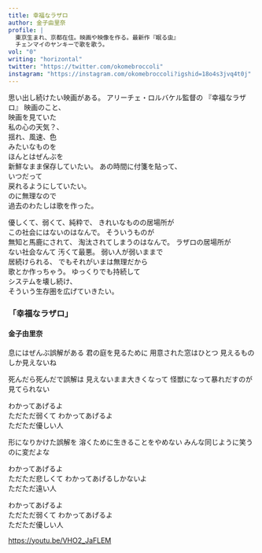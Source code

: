 ```yaml
---
title: 幸福なラザロ
author: 金子由里奈
profile: |
  東京生まれ、京都在住。映画や映像を作る。最新作『眠る虫』
  チェンマイのヤンキーで歌を歌う。
vol: "0"
writing: "horizontal"
twitter: "https://twitter.com/okomebroccoli"
instagram: "https://instagram.com/okomebroccoli?igshid=18o4s3jvq4t0j"
---
```


思い出し続けたい映画がある。
アリーチェ・ロルバケル監督の
『幸福なラザロ』
映画のこと、<br class="sm:hidden"/>映画を見ていた<br class="md:hidden"/>私の心の天気？、<br class="xl:hidden"/>揺れ、風速、色<br class="sm:hidden"/>みたいなものを<br class="md:hidden"/>ほんとはぜんぶを<br class="lg:hidden"/>新鮮なまま保存していたい。
あの時間に付箋を貼って、<br class="lg:hidden"/>いつだって<br class="sm:hidden"/>戻れるようにしていたい。<br class="xl:hidden"/>のに無理なので<br class="md:hidden"/>過去のわたしは歌を作った。

優しくて、弱くて、純粋で、
きれいなものの居場所が<br class="lg:hidden"/>この社会にはないのはなんで。
そういうものが<br class="sm:hidden"/>無知と馬鹿にされて、
淘汰されてしまうのはなんで。
ラザロの居場所が<br class="sm:hidden"/>ない社会なんて
汚くて最悪。
弱い人が弱いままで<br class="sm:hidden"/>居続けられる、
でもそれがいまは無理だから<br class="md:hidden"/>歌とか作っちゃう。
ゆっくりでも持続して<br class="md:hidden"/>システムを壊し続け、<br class="xl:hidden"/>そういう生存圏を広げていきたい。

### 「幸福なラザロ」

#### 金子由里奈

息にはぜんぶ誤解がある
君の庭を見るために
用意された窓はひとつ
見えるものしか見えないね

死んだら死んだで誤解は
見えないまま大きくなって
怪獣になって暴れだすのが<br class="sm:hidden"/>見てられない

わかってあげるよ　<br class="sm:hidden"/>ただただ弱くて
わかってあげるよ　<br class="sm:hidden"/>ただただ優しい人

形になりかけた誤解を
溶くために生きることをやめない
みんな同じように笑うのに変だよな

わかってあげるよ　<br class="sm:hidden"/>ただただ悲しくて
わかってあげるしかないよ　<br class="sm:hidden"/>ただただ遠い人

わかってあげるよ　<br class="sm:hidden"/>ただただ弱くて
わかってあげるよ　<br class="sm:hidden"/>ただただ優しい人

https://youtu.be/VHO2_JaFLEM
